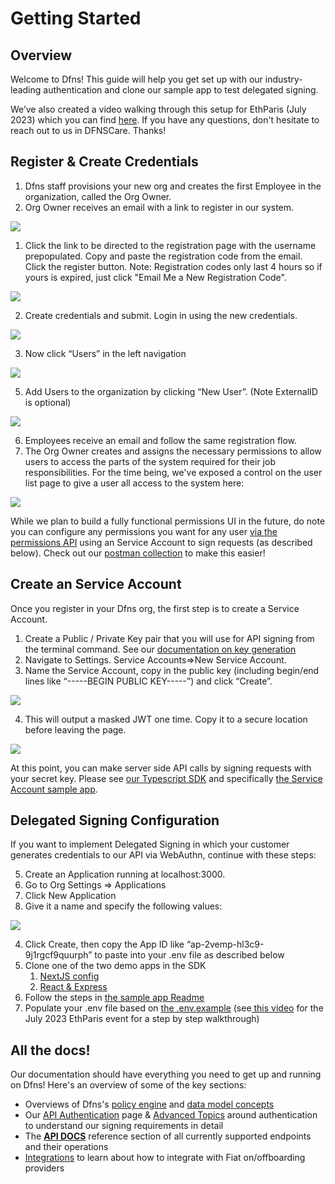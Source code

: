 # Getting Started

## Overview

Welcome to Dfns! This guide will help you get set up with our industry-leading authentication and clone our sample app to test delegated signing.&#x20;

We’ve also created a video walking through this setup for EthParis (July 2023) which you can find [here](https://www.youtube.com/watch?v=uGVjRFeNmWU\&t=313s).  If you have any questions, don't hesitate to reach out to us in DFNSCare. Thanks!

## Register & Create Credentials

1. Dfns staff provisions your new org and creates the first Employee in the organization, called the Org Owner. &#x20;
2. Org Owner receives an email with a link to register in our system.

![](https://lh5.googleusercontent.com/0E8Iihc2SAZcOLb3nPW\_A5eu1pVFQqdKp5DEU2J2ZXTGzNI6BY4pxXhjPQ2X2YQufl7E4q2-3tjF6m\_OIyUinsaRBg-ZnCzXxpA-2xhTAbH0DdEcEmyG0fLRQEoNZ9ziGehMGHEyMEsFm5\_L2mvvl0M)

1. Click the link to be directed to the registration page with the username prepopulated.  Copy and paste the registration code from the email. Click the register button.   Note: Registration codes only last 4 hours so if yours is expired, just click "Email Me a New Registration Code".

![](https://lh6.googleusercontent.com/mEzEUMi\_47rNbFdHzyh3Wp9TdBsAEnHzblj-N7abbGw-J2DufmwcPSepe7QWvNzwSdkpZv4ewgkJOjHnuPfs9UZIPLz-DWn5qdKWVxE2ZvVMg4OK9GIylyhVUpfQSE2ZNWGEUbNlQehA54glNwpsRIc)

2. Create credentials and submit.  Login in using the new credentials.&#x20;

![](https://lh3.googleusercontent.com/\_mh2NClFnmFofnIAM8acW-H\_PSwrC2Eoe7mA0tgKHCC2zxDnaj7\_5yur8ijom8MDTtlEH3uPanbuUDZf1Kuky1Ws6zvhcoLWfukfCxiSS29U7O6FbKEMyhx6gzhymb3TmJYprXc\_sxyBgpb3m49s\_bM)

3. &#x20;Now click “Users” in the left navigation

![](https://lh3.googleusercontent.com/HU4dqUD9LVKjeaCY3fYJvpq9V2bQw2gQ0OVlIata\_Xt0c5YEzs87ICcACDn7hPmaPTK7IRzGXyDQ13qxRAyDkMjEtZxYFqLmVSD4Wv81YEoQ5g8Rh3WXqqgBujMnZaWmyKxLhd\_0i9vchhzDJOKP6tg)

5. Add Users to the organization by clicking “New User”.  (Note ExternalID is optional)

![](https://lh6.googleusercontent.com/24-FzHFkDc99cbS8lw9nO9f5ZLChLfXIj0vmlt8pq0MQqJtvQ8XJEq8U7h6sK9IqddNREpT7xNcdZpFB0t1j10qaaRL8ZUG6XmNAnwegoou6LkzdXQ\_1VqgSQRk-lBUVW\_f20Iqm8cyPu60DDWjABQc)

6. Employees receive an email and follow the same registration flow.
7. The Org Owner creates and assigns the necessary permissions to allow users to  access the parts of the system required for their job responsibilities.  For the time being, we've exposed a control on the user list page to give a user all access to the system here:

![](https://lh6.googleusercontent.com/b1Yq7btcMdliZmKDXY4H9MCXnB6sFFIePnWRKyAMwoclW1mu-cUHaPedL3J2z4FO1VJgjZXtdRQBCzN68t4riCnvLcpZFeIXX1ZNGWiVfH-eESejYr-qwNf1QPL7O1UfRFUKncC56IDkCvxU39jTC8s)

While we plan to build a fully functional permissions UI in the future, do note you can configure any permissions you want for any user [via the permissions API](https://dfns.gitbook.io/dfns-docs/api-docs/permissions/permissions-overview) using an Service Account to sign requests (as described below).   Check out our [postman collection](postman-integration.md) to make this easier!

## Create an Service Account

Once you register in your Dfns org, the first step is to create a Service Account.

1. Create a Public / Private Key pair that you will use for API signing from the terminal command.  See our [documentation on key generation](https://docs.dfns.co/dfns-docs/advanced-topics/authentication/credentials/generate-a-key-pair)
2. Navigate to Settings. Service Accounts=>New Service Account. &#x20;
3. Name the Service Account, copy in the public key (including begin/end lines like “-----BEGIN PUBLIC KEY-----”)  and click “Create”.&#x20;

![](https://lh5.googleusercontent.com/BrOsqtCJ59hQOk6ijqwHzO2-0Htl9ORQbF9\_6gQre0LBIqKs004eSoLG\_rUDkVhVtVXhE\_rgXgZoXct7xhj-FT-f91u1xD5Kh4yEoBWqCJ08imUJcYEELvGlm6id-W62di3sSGlPlxFgh-8MA9LI\_uU)

4. This will output a masked JWT one time.  Copy it to a secure location before leaving the page.&#x20;

![](https://lh4.googleusercontent.com/rR6X-g0KXR4gTfOctanid0Xwrc\_G90yr4dkoGPamlOVX5QlJ0iLX2deBMksNRN6V4pQ5kKeB0eHtsrZUZm91\_BOPNdTdmjTmOyoT5qhmfnkkghCiVOAGydOPsx9PziuhqUupPXpp4Z5E8wMapkW7\_Us)

At this point, you can make server side API calls by signing requests with your secret key. Please see [our Typescript SDK](https://docs.dfns.co/dfns-docs/getting-started/typescript-sdk) and specifically [the Service Account sample app](https://github.com/dfnsext/typescript-sdk/tree/m/packages/examples/service-account).&#x20;

## Delegated Signing Configuration

If you want to implement Delegated Signing in which your customer generates credentials to our API via WebAuthn, continue with these steps:&#x20;

5. Create an Application running at localhost:3000. &#x20;
6. Go to Org Settings => Applications
7. Click New Application
8. Give it a name and specify the following values:&#x20;

![](https://lh5.googleusercontent.com/ihBJomG0zPX8YPnGQWZhucT4nO\_st1429gkWGfuk-WhRuXMp-lG836pkjQdC396mra31IFTWG1YzJcrb21n27fUlWoJIx4pf-4rxSeUnmBFbFbHgIq9OughtO4nNRZw8m6J0uyqroZeMAaVpXMOjVp4)

4. Click Create, then copy the App ID like “ap-2vemp-hl3c9-9j1rgcf9quurph” to paste into your .env file as described below
5. Clone one of the two demo apps in the SDK
   1. [NextJS config](https://github.com/dfnsext/typescript-sdk/tree/m/packages/examples/nextjs-delegated)
   2. [React & Express](https://github.com/dfnsext/typescript-sdk/tree/m/packages/examples/auth-delegated)
6. Follow the steps in [the sample app Readme](https://github.com/dfnsext/typescript-sdk/tree/m/packages/examples/nextjs-delegated#readme)
7. Populate your .env file based on [the .env.example](https://github.com/dfnsext/typescript-sdk/blob/m/packages/examples/nextjs-delegated/.env.example) (see[ this video](https://www.youtube.com/watch?v=uGVjRFeNmWU\&t=1012s) for the July 2023 EthParis event for a step by step walkthrough)

## All the docs!

Our documentation should have everything you need to get up and running on Dfns!  Here's an overview of some of the key sections:

* Overviews of Dfns's [policy engine](PolicyEngineIntro.md) and [data model concepts](DataModelConcepts.md)
* Our [API Authentication](authentication-authorization.md) page & [Advanced Topics](../advanced-topics/authentication/) around authentication to understand our signing requirements in detail
* The [**API DOCS**](../api-docs/) reference section of all currently supported endpoints and their operations
* [Integrations](../integrations/fiat-on-offboarding.md) to learn about how to integrate with Fiat on/offboarding providers
